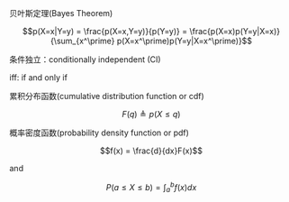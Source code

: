 贝叶斯定理(Bayes Theorem)

$$p(X=x|Y=y)
 = \frac{p(X=x,Y=y)}{p(Y=y)}
 = \frac{p(X=x)p(Y=y|X=x)}{\sum_{x^\prime} p(X=x^\prime)p(Y=y|X=x^\prime)}$$
 
 条件独立：conditionally independent (CI) 
 
 iff: if and only if
 
 累积分布函数(cumulative distribution function or cdf)
 
 $$F(q) \triangleq p(X \le q)$$
 
 概率密度函数(probability density function or pdf)
 
 $$f(x) = \frac{d}{dx}F(x)$$
 
 and
 
 $$P(a \le X \le b) = \int_a^bf(x)dx$$